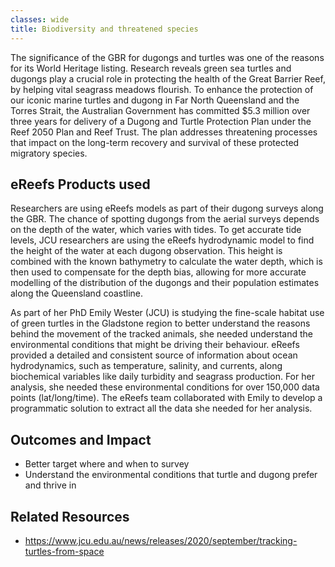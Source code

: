 ```yaml
---
classes: wide
title: Biodiversity and threatened species
---
```


The significance of the GBR for dugongs and turtles was one of the reasons for its World Heritage listing. Research reveals green sea turtles and dugongs play a crucial role in protecting the health of the Great Barrier Reef, by helping vital seagrass meadows flourish. To enhance the protection of our iconic marine turtles and dugong in Far North Queensland and the Torres Strait, the Australian Government has committed $5.3 million over three years for delivery of a Dugong and Turtle Protection Plan under the Reef 2050 Plan and Reef Trust. The plan addresses threatening processes that impact on the long-term recovery and survival of these protected migratory species.

## eReefs Products used
Researchers are using eReefs models as part of their dugong surveys along the GBR. The chance of spotting dugongs from the aerial surveys depends on the depth of the water, which varies with tides. To get accurate tide levels, JCU researchers are using the eReefs hydrodynamic model to find the height of the water at each dugong observation. This height is combined with the known bathymetry to calculate the water depth, which is then used to compensate for the depth bias, allowing for more accurate modelling of the distribution of the dugongs and their population estimates along the Queensland coastline. 
 
As part of her PhD Emily Wester (JCU) is studying the fine-scale habitat use of green turtles in the Gladstone region to better understand the reasons behind the movement of the tracked animals, she needed understand the environmental conditions that might be driving their behaviour. eReefs provided a detailed and consistent source of information about ocean hydrodynamics, such as temperature, salinity, and currents, along biochemical variables like daily turbidity and seagrass production. For her analysis, she needed these environmental conditions for over 150,000 data points (lat/long/time). The eReefs team collaborated with Emily to develop a programmatic solution to extract all the data she needed for her analysis. 

## Outcomes and Impact
- Better target where and when to survey
- Understand the environmental conditions that turtle and dugong prefer and thrive in

## Related Resources

- <a>https://www.jcu.edu.au/news/releases/2020/september/tracking-turtles-from-space</a>